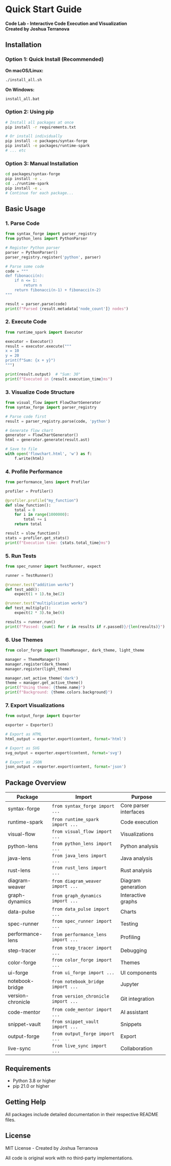 # Quick Start Guide

**Code Lab - Interactive Code Execution and Visualization**  
**Created by Joshua Terranova**

## Installation

### Option 1: Quick Install (Recommended)

**On macOS/Linux:**
```bash
./install_all.sh
```

**On Windows:**
```cmd
install_all.bat
```

### Option 2: Using pip

```bash
# Install all packages at once
pip install -r requirements.txt

# Or install individually
pip install -e packages/syntax-forge
pip install -e packages/runtime-spark
# ... etc
```

### Option 3: Manual Installation

```bash
cd packages/syntax-forge
pip install -e .
cd ../runtime-spark
pip install -e .
# Continue for each package...
```

## Basic Usage

### 1. Parse Code

```python
from syntax_forge import parser_registry
from python_lens import PythonParser

# Register Python parser
parser = PythonParser()
parser_registry.register('python', parser)

# Parse some code
code = """
def fibonacci(n):
    if n <= 1:
        return n
    return fibonacci(n-1) + fibonacci(n-2)
"""

result = parser.parse(code)
print(f"Parsed {result.metadata['node_count']} nodes")
```

### 2. Execute Code

```python
from runtime_spark import Executor

executor = Executor()
result = executor.execute("""
x = 10
y = 20
print(f"Sum: {x + y}")
""")

print(result.output)  # "Sum: 30"
print(f"Executed in {result.execution_time}ms")
```

### 3. Visualize Code Structure

```python
from visual_flow import FlowChartGenerator
from syntax_forge import parser_registry

# Parse code first
result = parser_registry.parse(code, 'python')

# Generate flow chart
generator = FlowChartGenerator()
html = generator.generate(result.ast)

# Save to file
with open('flowchart.html', 'w') as f:
    f.write(html)
```

### 4. Profile Performance

```python
from performance_lens import Profiler

profiler = Profiler()

@profiler.profile("my_function")
def slow_function():
    total = 0
    for i in range(1000000):
        total += i
    return total

result = slow_function()
stats = profiler.get_stats()
print(f"Execution time: {stats.total_time}ms")
```

### 5. Run Tests

```python
from spec_runner import TestRunner, expect

runner = TestRunner()

@runner.test("addition works")
def test_add():
    expect(1 + 1).to_be(2)

@runner.test("multiplication works")
def test_multiply():
    expect(2 * 3).to_be(6)

results = runner.run()
print(f"Passed: {sum(1 for r in results if r.passed)}/{len(results)}")
```

### 6. Use Themes

```python
from color_forge import ThemeManager, dark_theme, light_theme

manager = ThemeManager()
manager.register(dark_theme)
manager.register(light_theme)

manager.set_active_theme('dark')
theme = manager.get_active_theme()
print(f"Using theme: {theme.name}")
print(f"Background: {theme.colors.background}")
```

### 7. Export Visualizations

```python
from output_forge import Exporter

exporter = Exporter()

# Export as HTML
html_output = exporter.export(content, format='html')

# Export as SVG
svg_output = exporter.export(content, format='svg')

# Export as JSON
json_output = exporter.export(content, format='json')
```

## Package Overview

| Package | Import | Purpose |
|---------|--------|---------|
| syntax-forge | `from syntax_forge import ...` | Core parser interfaces |
| runtime-spark | `from runtime_spark import ...` | Code execution |
| visual-flow | `from visual_flow import ...` | Visualizations |
| python-lens | `from python_lens import ...` | Python analysis |
| java-lens | `from java_lens import ...` | Java analysis |
| rust-lens | `from rust_lens import ...` | Rust analysis |
| diagram-weaver | `from diagram_weaver import ...` | Diagram generation |
| graph-dynamics | `from graph_dynamics import ...` | Interactive graphs |
| data-pulse | `from data_pulse import ...` | Charts |
| spec-runner | `from spec_runner import ...` | Testing |
| performance-lens | `from performance_lens import ...` | Profiling |
| step-tracer | `from step_tracer import ...` | Debugging |
| color-forge | `from color_forge import ...` | Themes |
| ui-forge | `from ui_forge import ...` | UI components |
| notebook-bridge | `from notebook_bridge import ...` | Jupyter |
| version-chronicle | `from version_chronicle import ...` | Git integration |
| code-mentor | `from code_mentor import ...` | AI assistant |
| snippet-vault | `from snippet_vault import ...` | Snippets |
| output-forge | `from output_forge import ...` | Export |
| live-sync | `from live_sync import ...` | Collaboration |

## Requirements

- Python 3.8 or higher
- pip 21.0 or higher

## Getting Help

All packages include detailed documentation in their respective README files.

## License

MIT License - Created by Joshua Terranova

All code is original work with no third-party implementations.

